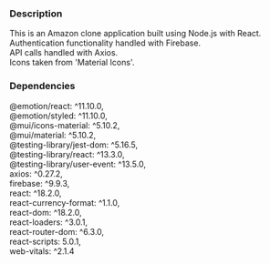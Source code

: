 ### Description

This is an Amazon clone application built using Node.js with React.\
Authentication functionality handled with Firebase.\
API calls handled with Axios.\
Icons taken from 'Material Icons'.

### Dependencies

@emotion/react: ^11.10.0,\
@emotion/styled: ^11.10.0,\
@mui/icons-material: ^5.10.2,\
@mui/material: ^5.10.2,\
@testing-library/jest-dom: ^5.16.5,\
@testing-library/react: ^13.3.0,\
@testing-library/user-event: ^13.5.0,\
axios: ^0.27.2,\
firebase: ^9.9.3,\
react: ^18.2.0,\
react-currency-format: ^1.1.0,\
react-dom: ^18.2.0,\
react-loaders: ^3.0.1,\
react-router-dom: ^6.3.0,\
react-scripts: 5.0.1,\
web-vitals: ^2.1.4

